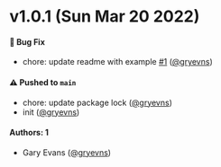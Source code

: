 # v1.0.1 (Sun Mar 20 2022)

#### 🐛 Bug Fix

- chore: update readme with example [#1](https://github.com/gryevns/react-axios-http-jwt/pull/1) ([@gryevns](https://github.com/gryevns))

#### ⚠️ Pushed to `main`

- chore: update package lock ([@gryevns](https://github.com/gryevns))
- init ([@gryevns](https://github.com/gryevns))

#### Authors: 1

- Gary Evans ([@gryevns](https://github.com/gryevns))
